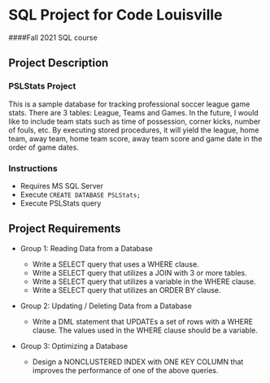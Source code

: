 # SQL Project for Code Louisville
####Fall 2021 SQL course

## Project Description

### PSLStats Project

This is a sample database for tracking professional soccer league game stats. There are 3 tables: League, Teams and Games. In the future, I would like to include team stats such as time of possession, corner kicks, number of fouls, etc.
By executing stored procedures, it will yield the league, home team, away team, home team score, away team score and game date in the order of game dates.


### Instructions

* Requires MS SQL Server
* Execute `CREATE DATABASE PSLStats;`
* Execute PSLStats query

## Project Requirements

* Group 1: Reading Data from a Database
  * Write a SELECT query that uses a WHERE clause.
  * Write a  SELECT query that utilizes a JOIN with 3 or more tables.
  * Write a  SELECT query that utilizes a variable in the WHERE clause.
  * Write a  SELECT query that utilizes an ORDER BY clause.

* Group 2: Updating / Deleting Data from a Database
  * Write a DML statement that UPDATEs a set of rows with a WHERE clause. The values used in the WHERE clause should be a variable.

* Group 3: Optimizing a Database
  * Design a NONCLUSTERED INDEX with ONE KEY COLUMN that improves the performance of one of the above queries.



